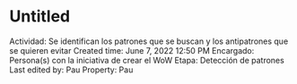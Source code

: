 # Untitled

Actividad: Se identifican los patrones que se buscan y los antipatrones que se quieren evitar
Created time: June 7, 2022 12:50 PM
Encargado: Persona(s) con la iniciativa de crear el WoW
Etapa: Detección de patrones
Last edited by: Pau
Property: Pau